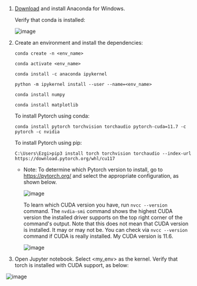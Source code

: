 
1. [Download](https://www.anaconda.com/) and install Anaconda for Windows.
   
   Verify that conda is installed:
   
   ![image](https://github.com/Ezgii/GPU/assets/4748948/e9f7d2df-a7d2-4352-b93a-929116a426c6)

2. Create an environment and install the dependencies:
   
   `conda create -n <env_name>`
   
   `conda activate <env_name>`
   
   `conda install -c anaconda ipykernel`

   `python -m ipykernel install --user --name=<env_name>`

   `conda install numpy`

   `conda install matplotlib`

   To install Pytorch using conda:
   
   `conda install pytorch torchvision torchaudio pytorch-cuda=11.7 -c pytorch -c nvidia`

   To install Pytorch using pip:

   `C:\Users\Ezgi>pip3 install torch torchvision torchaudio --index-url https://download.pytorch.org/whl/cu117`

      - Note: To determine which Pytorch version to install, go to https://pytorch.org/ and select the appropriate configuration, as shown below.
  
        ![image](https://github.com/Ezgii/GPU/assets/4748948/54fafee5-7f3f-4bc8-bd01-babd070ceed0)
      
        To learn which CUDA version you have, run `nvcc --version` command. The `nvdia-smi` command shows the highest CUDA version the installed driver supports on the top right corner of the command's output. Note that this does not mean that CUDA version is installed. It may or may not be. You can check via `nvcc --version` command if CUDA is really installed. My CUDA version is 11.6.
   
        
        ![image](https://github.com/Ezgii/GPU/assets/4748948/eb92cec3-9ae4-4b75-bf78-4affacfeba3c)


3. Open Jupyter notebook. Select <my_env> as the kernel. Verify that torch is installed with CUDA support, as below:

![image](https://github.com/Ezgii/Python-setup-on-Windows-PC-with-Nvdia-GPU/assets/4748948/f18e3c3f-5016-4fd4-a45f-8de9378a3a20)



     

   
